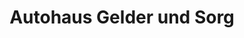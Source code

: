 ---
title: "Autohaus Gelder und Sorg"
url: /lichtenfels/autohaus-gelder-und-sorg/
shop: Autohaus
---